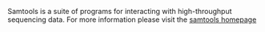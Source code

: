 Samtools is a suite of programs for interacting with high-throughput sequencing data. 
For more information please visit the [samtools homepage](http://www.htslib.org/)
